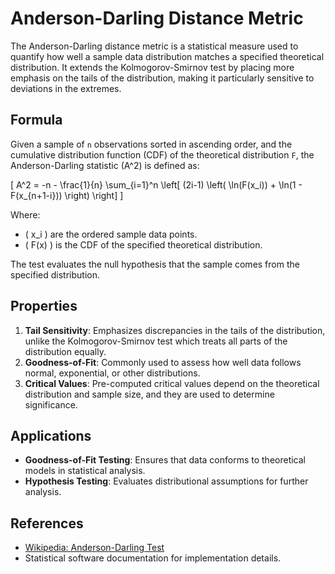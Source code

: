 # Anderson-Darling Distance Metric

The Anderson-Darling distance metric is a statistical measure used to quantify how well a sample data distribution matches a specified theoretical distribution. It extends the Kolmogorov-Smirnov test by placing more emphasis on the tails of the distribution, making it particularly sensitive to deviations in the extremes.

## Formula

Given a sample of `n` observations sorted in ascending order, and the cumulative distribution function (CDF) of the theoretical distribution `F`, the Anderson-Darling statistic \(A^2\) is defined as:

\[
A^2 = -n - \frac{1}{n} \sum_{i=1}^n \left[ (2i-1) \left( \ln(F(x_i)) + \ln(1 - F(x_{n+1-i})) \right) \right]
\]

Where:
- \( x_i \) are the ordered sample data points.
- \( F(x) \) is the CDF of the specified theoretical distribution.

The test evaluates the null hypothesis that the sample comes from the specified distribution.

## Properties

1. **Tail Sensitivity**: Emphasizes discrepancies in the tails of the distribution, unlike the Kolmogorov-Smirnov test which treats all parts of the distribution equally.
2. **Goodness-of-Fit**: Commonly used to assess how well data follows normal, exponential, or other distributions.
3. **Critical Values**: Pre-computed critical values depend on the theoretical distribution and sample size, and they are used to determine significance.

## Applications

- **Goodness-of-Fit Testing**: Ensures that data conforms to theoretical models in statistical analysis.
- **Hypothesis Testing**: Evaluates distributional assumptions for further analysis.

## References

- [Wikipedia: Anderson-Darling Test](https://en.wikipedia.org/wiki/Anderson%E2%80%93Darling_test)
- Statistical software documentation for implementation details.
